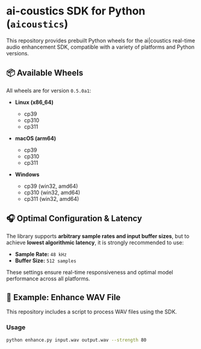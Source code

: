 # ai-coustics SDK for Python (`aicoustics`)

This repository provides prebuilt Python wheels for the ai|coustics real-time audio enhancement SDK, compatible with a variety of platforms and Python versions.

## 📦 Available Wheels

All wheels are for version `0.5.0a1`:

- **Linux (x86_64)**
  - cp39
  - cp310
  - cp311

- **macOS (arm64)**
  - cp39
  - cp310
  - cp311

- **Windows**
  - cp39 (win32, amd64)
  - cp310 (win32, amd64)
  - cp311 (win32, amd64)

## 🎧 Optimal Configuration & Latency

The library supports **arbitrary sample rates and input buffer sizes**, but to achieve **lowest algorithmic latency**, it is strongly recommended to use:

- **Sample Rate:** `48 kHz`
- **Buffer Size:** `512 samples`

These settings ensure real-time responsiveness and optimal model performance across all platforms.

## 🚀 Example: Enhance WAV File

This repository includes a script to process WAV files using the SDK.

### Usage

```bash
python enhance.py input.wav output.wav --strength 80

